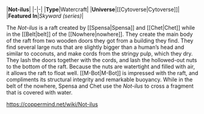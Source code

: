 |**Not-ilus**|
|-|-|
|**Type**|Watercraft|
|**Universe**|[[Cytoverse\|Cytoverse]]|
|**Featured In**|*Skyward (series)*|

The *Not-ilus* is a raft created by [[Spensa\|Spensa]] and [[Chet\|Chet]] while in the [[Belt\|belt]] of the [[Nowhere\|nowhere]]. They create the main body of the raft from two wooden doors they got from a building they find. They find several large nuts that are slightly bigger than a human’s head and similar to coconuts, and make cords from the stringy pulp, which they dry. They lash the doors together with the cords, and lash the hollowed-out nuts to the bottom of the raft. Because the nuts are watertight and filled with air, it allows the raft to float well.
[[M-Bot\|M-Bot]] is impressed with the raft, and compliments its structural integrity and remarkable buoyancy. While in the belt of the nowhere, Spensa and Chet use the *Not-ilus* to cross a fragment that is covered with water.



https://coppermind.net/wiki/Not-ilus